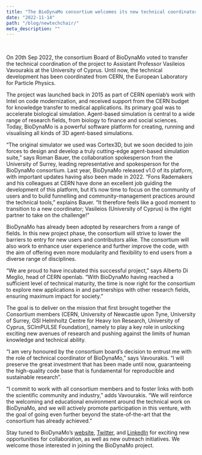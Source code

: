 ```yaml
---
title: "The BioDynaMo consortium welcomes its new technical coordinator, Assistant Professor Vasileios Vavourakis from the University of Cyprus"
date: "2022-11-14"
path: "/blog/newtechchair/"
meta_description: ""
---
```


</br>


On 20th Sep 2022, the consortium Board of BioDynaMo voted to transfer the technical coordination of the project to Assistant Professor Vasileios Vavourakis at the University of Cyprus. Until now, the technical development has been coordinated from CERN, the European Laboratory for Particle Physics.

The project was launched back in 2015 as part of CERN openlab’s work with Intel on code modernization, and received support from the CERN budget for knowledge transfer to medical applications. Its primary goal was to accelerate biological simulation. Agent-based simulation is central to a wide range of research fields, from biology to finance and social sciences. Today, BioDynaMo is a powerful software platform for creating, running and visualising all kinds of 3D agent-based simulations. 

“The original simulator we used was Cortex3D, but we soon decided to join forces to design and develop a truly cutting-edge agent-based simulation suite,” says Roman Bauer, the collaboration spokesperson from the University of Surrey, leading representative and spokesperson for the BioDynaMo consortium. Last year, BioDynaMo released v1.0 of its platform, with important updates having also been made in 2022. “Fons Rademakers and his colleagues at CERN have done an excellent job guiding the development of this platform, but it’s now time to focus on the community of users and to build funnelling and community-management practices around the technical tools,” explains Bauer. “It therefore feels like a good moment to transition to a new coordinator; Vasileios (University of Cyprus) is the right partner to take on the challenge!” 

BioDynaMo has already been adopted by researchers from a range of fields. In this new project phase, the consortium will strive to lower the barriers to entry for new users and contributors alike. The consortium will also work to enhance user experience and further improve the code, with the aim of offering even more modularity and flexibility to end users from a diverse range of disciplines.

“We are proud to have incubated this successful project,” says Alberto Di Meglio, head of CERN openlab. “With BioDynaMo having reached a sufficient level of technical maturity, the time is now right for the consortium to explore new applications in and partnerships with other research fields, ensuring maximum impact for society.”

The goal is to deliver on the mission that first brought together the Consortium members (CERN, University of Newcastle upon Tyne, University of Surrey, GSI Helmholtz Centre for Heavy Ion Research, University of Cyprus, SCImPULSE Foundation), namely to play a key role in unlocking exciting new avenues of research and pushing against the limits of human knowledge and technical ability.

“I am very honoured by the consortium board’s decision to entrust me with the role of technical coordinator of BioDynaMo,” says Vavourakis. “I will preserve the great investment that has been made until now, guaranteeing the high-quality code base that is fundamental for reproducible and sustainable research”.

“I commit to work with all consortium members and to foster links with both the scientific community and industry,” adds Vavourakis. “We will reinforce the welcoming and educational environment around the technical work on BioDynaMo, and we will actively promote participation in this venture, with the goal of going even further beyond the state-of-the-art that the consortium has already achieved.”

Stay tuned to BioDynaMo’s [website](www.biodynamo.org), [Twitter](https://twitter.com/biodynamo_org), and [LinkedIn](https://www.linkedin.com/company/biodynamo/) for exciting new opportunities for collaboration, as well as new outreach initiatives. We welcome those interested in joining the BioDynaMo project.  </br>
